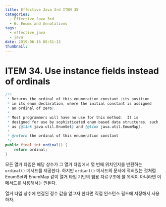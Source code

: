 ```yaml
---
title: Effective Java 3rd ITEM 35
categories:
  - Effective Java 3rd
  - 6. Enums and Annotations
tags:
  - effective_java
  - java
date: 2019-06-16 00:51:13
thumbnail:
---
```


# ITEM 34. Use instance fields instead of ordinals

```java
/**
 * Returns the ordinal of this enumeration constant (its position
 * in its enum declaration, where the initial constant is assigned
 * an ordinal of zero).
 *
 * Most programmers will have no use for this method.  It is
 * designed for use by sophisticated enum-based data structures, such
 * as {@link java.util.EnumSet} and {@link java.util.EnumMap}.
 *
 * @return the ordinal of this enumeration constant
 */
public final int ordinal() {
    return ordinal;
}
```
모든 열거 타입은 해당 상수가 그 열거 타입에서 몇 번째 위치인지를 반환하는 `ordinal()` 메서드를 제공한다. 하지만 `ordianl()` 메서드의 문서에 적혀있는 것처럼 EnumSet과 EnumMap 같이 열거 타입 기반의 범용 자료구조에 쓸 목적이 아니라면 이 메서드를 사용해서는 안된다.

열거 타입 상수에 연결된 정수 값을 얻고자 한다면 직접 인스턴스 필드에 저장해서 사용하자.

